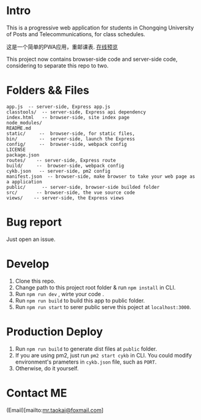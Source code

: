 # Intro
This is a progressive web application for students in Chongqing University of Posts and Telecommunications, for class schedules.

这是一个简单的PWA应用，重邮课表.
[在线预览](https://cqupt.heitaov.cn)

This project now contains browser-side code and server-side code, considering to separate this repo to two.

# Folders && Files
```
app.js  -- server-side, Express app.js
classtools/  -- server-side, Express api dependency
index.html   -- browser-side, site index page
node_modules/
README.md
static/     --  browser-side, for static files,
bin/        --  server-side, launch the Express
config/     --  browser-side, webpack config
LICENSE
package.json
routes/    -- server-side, Express route
build/     --  browser-side, webpack config
cykb.json   -- server-side, pm2 config
manifest.json  -- browser-side, make browser to take your web page as a application
public/      -- server-side, browser-side builded folder
src/       -- browser-side, the vue source code
views/    -- server-side, the Express views
```
# Bug report
Just open an issue.

# Develop

1. Clone this repo.
2. Change path to this project root folder & run `npm install` in CLI.
3. Run `npm run dev` , wirte your code .
4. Run `npm run build` to build this app to public folder.
5. Run `npm run start` to serer public serve this poject at `localhost:3000`.

# Production Deploy

1. Run `npm run build` to generate dist files at `public` folder.
2. If you are using pm2, just run `pm2 start cykb` in CLI. You could modify environment's prameters in `cykb.json` file, such as `PORT`.
3. Otherwise, do it yourself.

# Contact ME

(Email)[mailto:mr.taokai@foxmail.com]
